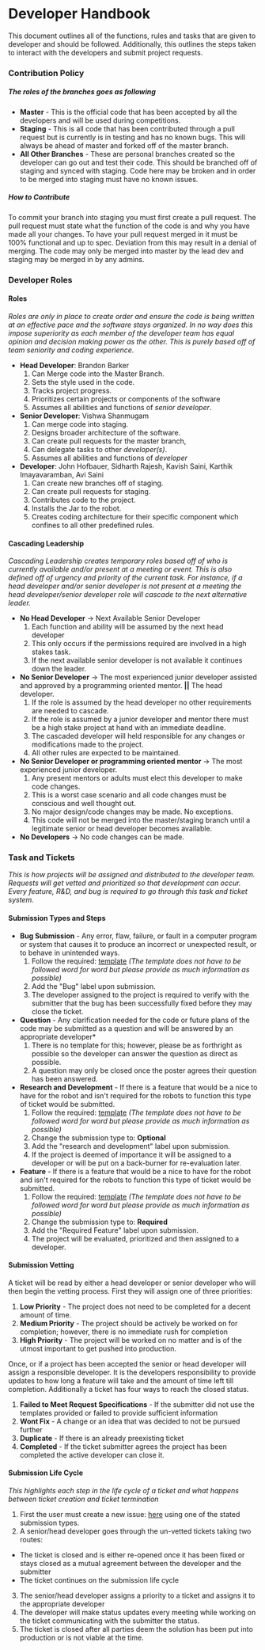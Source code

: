 # Developer Handbook
This document outlines all of the functions, rules and tasks that are given to developer and should be followed. Additionally, this outlines the steps taken to interact with the developers and submit project requests.

### Contribution Policy 
##### The roles of the branches goes as following

- **Master** - This is the official code that has been accepted by all the developers and will be used during competitions.
- **Staging** - This is all code that has been contributed through a pull request but is currently is in testing and has no known bugs. This will always be ahead of master and forked off of the master branch.
- **All Other Branches** - These are personal branches created so the developer can go out and test their code. This should be branched off of staging and synced with staging. Code here may be broken and in order to be merged into staging must have no known issues.

##### How to Contribute
To commit your branch into staging you must first create a pull request. The pull request must state what the function of the code is and why you have made all your changes. To have your pull request merged in it must be 100% functional and up to spec. Deviation from this may result in a denial of merging. The code may only be merged into master by the lead dev and staging may be merged in by any admins. 

### Developer Roles
#### Roles
*Roles are only in place to create order and ensure the code is being written at an effective pace and the software stays organized. In no way does this impose superiority as each member of the developer team has equal opinion and decision making power as the other. This is purely based off of team seniority and coding experience.* 

- **Head Developer**: Brandon Barker
  1. Can Merge code into the Master Branch.
  2. Sets the style used in the code.
  3. Tracks project progress.
  4. Prioritizes certain projects or components of the software
  5. Assumes all abilities and functions of *senior developer*.
- **Senior Developer**: Vishwa Shanmugam
  1. Can merge code into staging.
  2. Designs broader architecture of the software.
  3. Can create pull requests for the master branch,
  4. Can delegate tasks to other *developer(s)*.
  5. Assumes all abilities and functions of *developer*
- **Developer**: John Hofbauer, Sidharth Rajesh, Kavish Saini, Karthik Imayavaramban, Avi Saini
  1. Can create new branches off of staging.
  2. Can create pull requests for staging.
  3. Contributes code to the project.
  4. Installs the Jar to the robot.
  5. Creates coding architecture for their specific component which confines to all other predefined rules.

#### Cascading Leadership
*Cascading Leadership creates temporary roles based off of who is currently available and/or present at a meeting or event. This is also defined off of urgency and priority of the current task. For instance, if a head developer and/or senior developer is not present at a meeting the head developer/senior developer role will cascade to the next alternative leader.*

- **No Head Developer** → Next Available Senior Developer
  1. Each function and ability will be assumed by the next head developer
  2. This only occurs if the permissions required are involved in a high stakes task.
  3. If the next available senior developer is not available it continues down the leader.
- **No Senior Developer** → The most experienced junior developer assisted and approved by a programming oriented mentor. **||** The head developer.
  1. If the role is assumed by the head developer no other requirements are needed to cascade.
  2. If the role is assumed by a junior developer and mentor there must be a high stake project at hand with an immediate deadline.
  3. The cascaded developer will held responsible for any changes or modifications made to the project.
  4. All other rules are expected to be maintained.
- **No Senior Developer or programming oriented mentor** → The most experienced junior developer.
  1. Any present mentors or adults must elect this developer to make code changes.
  2. This is a worst case scenario and all code changes must be conscious and well thought out.
  3. No major design/code changes may be made. No exceptions.
  4. This code will not be merged into the master/staging branch until a legitimate senior or head developer becomes available.
 - **No Developers** → No code changes can be made.
 
### Task and Tickets
*This is how projects will be assigned and distributed to the developer team. Requests will get vetted and prioritized so that development can occur. Every feature, R&D, and bug is required to go through this task and ticket system.*

#### Submission Types and Steps
- **Bug Submission** - Any error, flaw, failure, or fault in a computer program or system that causes it to produce an incorrect or unexpected result, or to behave in unintended ways. 
  1. Follow the required: [template](https://github.com/OutoftheBoxFTC/DeveloperHandbook/blob/master/templates/bug.md) *(The template does not have to be followed word for word but please provide as much information as possible)* 
  2. Add the "Bug" label upon submission.
  3. The developer assigned to the project is required to verify with the submitter that the bug has been successfully fixed before they may close the ticket.
- **Question** - Any clarification needed for the code or future plans of the code may be submitted as a question and will be answered by an appropriate developer*
  1. There is no template for this; however, please be as forthright as possible  so the developer can answer the question as direct as possible.
  2. A question may only be closed once the poster agrees their question has been answered.
- **Research and Development** - If there is a feature that would be a nice to have for the robot and isn't required for the robots to function this type of ticket would be submitted.
  1. Follow the required: [template](https://github.com/OutoftheBoxFTC/DeveloperHandbook/blob/master/templates/feature.md) *(The template does not have to be followed word for word but please provide as much information as possible)* 
  2. Change the submission type to: **Optional**
  3. Add the "research and development" label upon submission.
  4. If the project is deemed of importance it will be assigned to a developer or will be put on a back-burner for re-evaluation later.
- **Feature** - If there is a feature that would be a nice to have for the robot and isn't required for the robots to function this type of ticket would be submitted.
  1. Follow the required: [template](https://github.com/OutoftheBoxFTC/DeveloperHandbook/blob/master/templates/feature.md) *(The template does not have to be followed word for word but please provide as much information as possible)*
  2. Change the submission type to: **Required**
  3. Add the "Required Feature" label upon submission.
  4. The project will be evaluated, prioritized and then assigned to a developer.

#### Submission Vetting
A ticket will be read by either a head developer or senior developer who will then begin the vetting process. First they will assign one of three priorities:
1. **Low Priority** - The project does not need to be completed for a decent amount of time.
2. **Medium Priority** - The project should be actively be worked on for completion; however, there is no immediate rush for completion
3. **High Priority** - The project will be worked on no matter and is of the utmost important to get pushed into production. 

Once, or if a project has been accepted the senior or head developer will assign a responsible developer. It is the developers responsibility to provide updates to how long a feature will take and the amount of time left till completion. Additionally a ticket has four ways to reach the closed status.
1. **Failed to Meet Request Specifications** - If  the submitter did not use the templates provided or failed to provide sufficient information
2. **Wont Fix** - A change or an idea that was decided to not be pursued further
3. **Duplicate** - If there is an already preexisting ticket
4. **Completed** - If the ticket submitter agrees the project has been completed the active developer can close it.

#### Submission Life Cycle
*This highlights each step in the life cycle of a ticket and what happens between ticket creation and ticket termination*
1. First the user must create a new issue: [here](https://github.com/OutoftheBoxFTC/DeveloperHandbook/issues) using one of the stated submission types.
2. A senior/head developer goes through the un-vetted tickets taking two routes:
  * The ticket is closed and is either re-opened once it has been fixed or stays closed as a mutual agreement between the developer and the submitter
  * The ticket continues on the submission life cycle
3. The senior/head developer assigns a priority to a ticket and assigns it to the appropriate developer
4. The developer will make status updates every meeting while working on the ticket communicating with the submitter the status.
5. The ticket is closed after all parties deem the solution has been put into production or is not viable at the time.